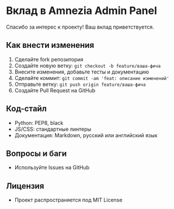 # Вклад в Amnezia Admin Panel

Спасибо за интерес к проекту! Ваш вклад приветствуется.

## Как внести изменения
1. Сделайте fork репозитория
2. Создайте новую ветку: `git checkout -b feature/ваша-фича`
3. Внесите изменения, добавьте тесты и документацию
4. Сделайте коммит: `git commit -am 'feat: описание изменений'`
5. Отправьте ветку: `git push origin feature/ваша-фича`
6. Создайте Pull Request на GitHub

## Код-стайл
- Python: PEP8, black
- JS/CSS: стандартные линтеры
- Документация: Markdown, русский или английский язык

## Вопросы и баги
- Используйте Issues на GitHub

## Лицензия
- Проект распространяется под MIT License 